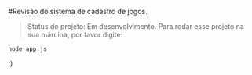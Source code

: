 #Revisão do sistema de cadastro de jogos.

> Status do projeto: Em desenvolvimento. 
Para rodar esse projeto na sua máruina, por favor digite:
```
node app.js
```
:)